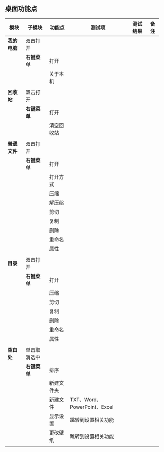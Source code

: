 ## 桌面功能点

| 模块 | 子模块 | 功能点 | 测试项 | 测试结果|备注 |
| ----- |-----|-----|-----|----- |----- |
|**我的电脑**|双击打开|||||
||**右键菜单**|打开||||
|||关于本机||||
||||||
|**回收站**|双击打开||||
||**右键菜单**|打开|||
|||清空回收站|||
||||||
|**普通文件**|双击打开||||
||**右键菜单**|打开|||
|||打开方式|||
|||压缩|||
|||解压缩|||
|||剪切|||
|||复制|||
|||删除|||
|||重命名|||
|||属性|||
||||||
|**目录**|双击打开||||
||**右键菜单**|打开|||
|||压缩|||
|||剪切|||
|||复制|||
|||删除|||
|||重命名|||
|||属性|||
||||||
|**空白处**|单击取消选中||||
||**右键菜单**|排序|||
|||新建文件夹|||
|||新建文件|TXT、Word、PowerPoint、Excel||
|||显示设置|跳转到设置相关功能||
|||更改壁纸|跳转到设置相关功能||
||||||
